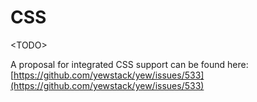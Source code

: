 # CSS

&lt;TODO&gt;

A proposal for integrated CSS support can be found here: 
[https://github.com/yewstack/yew/issues/533](https://github.com/yewstack/yew/issues/533)
